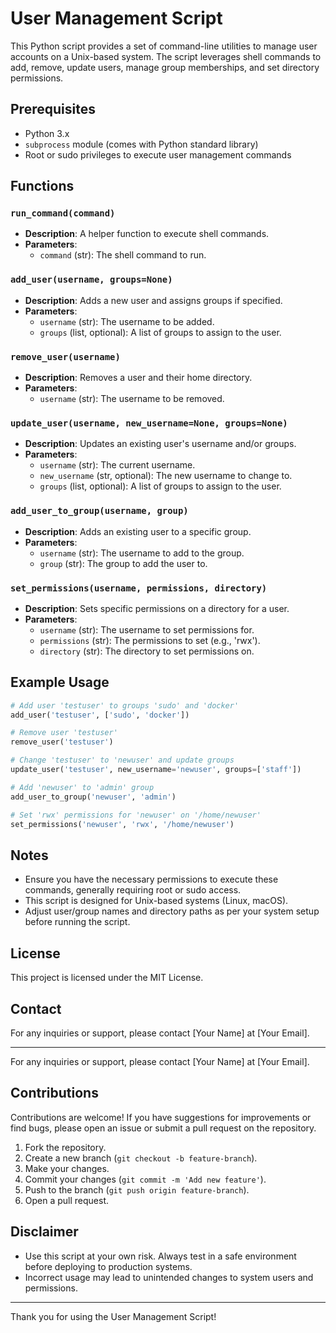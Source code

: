 # User Management Script

This Python script provides a set of command-line utilities to manage user accounts on a Unix-based system. The script leverages shell commands to add, remove, update users, manage group memberships, and set directory permissions.

## Prerequisites

- Python 3.x
- `subprocess` module (comes with Python standard library)
- Root or sudo privileges to execute user management commands

## Functions

### `run_command(command)`

- **Description**: A helper function to execute shell commands.
- **Parameters**:
  - `command` (str): The shell command to run.

### `add_user(username, groups=None)`

- **Description**: Adds a new user and assigns groups if specified.
- **Parameters**:
  - `username` (str): The username to be added.
  - `groups` (list, optional): A list of groups to assign to the user.

### `remove_user(username)`

- **Description**: Removes a user and their home directory.
- **Parameters**:
  - `username` (str): The username to be removed.

### `update_user(username, new_username=None, groups=None)`

- **Description**: Updates an existing user's username and/or groups.
- **Parameters**:
  - `username` (str): The current username.
  - `new_username` (str, optional): The new username to change to.
  - `groups` (list, optional): A list of groups to assign to the user.

### `add_user_to_group(username, group)`

- **Description**: Adds an existing user to a specific group.
- **Parameters**:
  - `username` (str): The username to add to the group.
  - `group` (str): The group to add the user to.

### `set_permissions(username, permissions, directory)`

- **Description**: Sets specific permissions on a directory for a user.
- **Parameters**:
  - `username` (str): The username to set permissions for.
  - `permissions` (str): The permissions to set (e.g., 'rwx').
  - `directory` (str): The directory to set permissions on.

## Example Usage

```python
# Add user 'testuser' to groups 'sudo' and 'docker'
add_user('testuser', ['sudo', 'docker'])

# Remove user 'testuser'
remove_user('testuser')

# Change 'testuser' to 'newuser' and update groups
update_user('testuser', new_username='newuser', groups=['staff'])

# Add 'newuser' to 'admin' group
add_user_to_group('newuser', 'admin')

# Set 'rwx' permissions for 'newuser' on '/home/newuser'
set_permissions('newuser', 'rwx', '/home/newuser')
```

## Notes

- Ensure you have the necessary permissions to execute these commands, generally requiring root or sudo access.
- This script is designed for Unix-based systems (Linux, macOS).
- Adjust user/group names and directory paths as per your system setup before running the script.

## License

This project is licensed under the MIT License.

## Contact

For any inquiries or support, please contact [Your Name] at [Your Email].

---

For any inquiries or support, please contact [Your Name] at [Your Email].

## Contributions

Contributions are welcome! If you have suggestions for improvements or find bugs, please open an issue or submit a pull request on the repository.

1. Fork the repository.
2. Create a new branch (`git checkout -b feature-branch`).
3. Make your changes.
4. Commit your changes (`git commit -m 'Add new feature'`).
5. Push to the branch (`git push origin feature-branch`).
6. Open a pull request.

## Disclaimer

- Use this script at your own risk. Always test in a safe environment before deploying to production systems.
- Incorrect usage may lead to unintended changes to system users and permissions.

---

Thank you for using the User Management Script!
